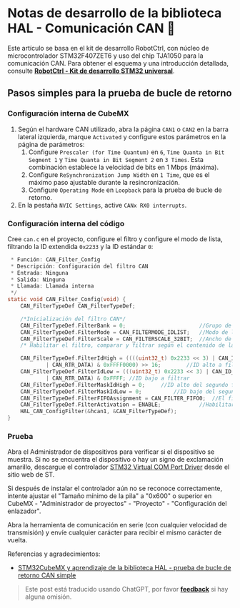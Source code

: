 # Notas de desarrollo de la biblioteca HAL - Comunicación CAN 🚧

Este artículo se basa en el kit de desarrollo RobotCtrl, con núcleo de microcontrolador STM32F407ZET6 y uso del chip TJA1050 para la comunicación CAN. Para obtener el esquema y una introducción detallada, consulte [**RobotCtrl - Kit de desarrollo STM32 universal**](https://wiki-power.com/es/RobotCtrl-STM32%E9%80%9A%E7%94%A8%E5%BC%80%E5%8F%91%E5%A5%97%E4%BB%B6).

## Pasos simples para la prueba de bucle de retorno

### Configuración interna de CubeMX

1. Según el hardware CAN utilizado, abra la página `CAN1` o `CAN2` en la barra lateral izquierda, marque `Activated` y configure estos parámetros en la página de parámetros:
   1. Configure `Prescaler (for Time Quantum)` en `6`, `Time Quanta in Bit Segment 1` y `Time Quanta in Bit Segment 2` en `3 Times`. Esta combinación establece la velocidad de bits en 1 Mbps (máxima).
   2. Configure `ReSynchronization Jump Width` en `1 Time`, que es el máximo paso ajustable durante la resincronización.
   3. Configure `Operating Mode` en `Loopback` para la prueba de bucle de retorno.
2. En la pestaña `NVIC Settings`, active `CANx RX0 interrupts`.

### Configuración interna del código

Cree `can.c` en el proyecto, configure el filtro y configure el modo de lista, filtrando la ID extendida `0x2233` y la ID estándar `0`:

```c title="can.c"/*
 * Función: CAN_Filter_Config
 * Descripción: Configuración del filtro CAN
 * Entrada: Ninguna
 * Salida: Ninguna
 * Llamada: Llamada interna
 */
static void CAN_Filter_Config(void) {
	CAN_FilterTypeDef CAN_FilterTypeDef;

	/*Inicialización del filtro CAN*/
	CAN_FilterTypeDef.FilterBank = 0;						//Grupo de filtro 0
	CAN_FilterTypeDef.FilterMode = CAN_FILTERMODE_IDLIST;	//Modo de lista de trabajo
	CAN_FilterTypeDef.FilterScale = CAN_FILTERSCALE_32BIT;	//Ancho de bits del filtro es un solo 32 bits.
	/* Habilitar el filtro, comparar y filtrar según el contenido de la bandera. Si la ID extendida no es la siguiente, se descarta. Si lo es, se almacenará en FIFO0. */

	CAN_FilterTypeDef.FilterIdHigh = ((((uint32_t) 0x2233 << 3) | CAN_ID_EXT
			| CAN_RTR_DATA) & 0xFFFF0000) >> 16;		//ID alto a filtrar
	CAN_FilterTypeDef.FilterIdLow = (((uint32_t) 0x2233 << 3) | CAN_ID_EXT
			| CAN_RTR_DATA) & 0xFFFF; //ID bajo a filtrar
	CAN_FilterTypeDef.FilterMaskIdHigh = 0;		//ID alto del segundo filtro
	CAN_FilterTypeDef.FilterMaskIdLow = 0;			//ID bajo del segundo filtro
	CAN_FilterTypeDef.FilterFIFOAssignment = CAN_FILTER_FIFO0;	//El filtro está asociado con FIFO0
	CAN_FilterTypeDef.FilterActivation = ENABLE;			//Habilitar el filtro
	HAL_CAN_ConfigFilter(&hcan1, &CAN_FilterTypeDef);
}
```

### Prueba

Abra el Administrador de dispositivos para verificar si el dispositivo se muestra. Si no se encuentra el dispositivo o hay un signo de exclamación amarillo, descargue el controlador [STM32 Virtual COM Port Driver](https://www.st.com/content/st_com/en/products/development-tools/software-development-tools/stm32-software-development-tools/stm32-utilities/stsw-stm32102.html) desde el sitio web de ST.

Si después de instalar el controlador aún no se reconoce correctamente, intente ajustar el "Tamaño mínimo de la pila" a "0x600" o superior en CubeMX - "Administrador de proyectos" - "Proyecto" - "Configuración del enlazador".

Abra la herramienta de comunicación en serie (con cualquier velocidad de transmisión) y envíe cualquier carácter para recibir el mismo carácter de vuelta.

Referencias y agradecimientos:

- [STM32CubeMX y aprendizaje de la biblioteca HAL - prueba de bucle de retorno CAN simple](https://blog.csdn.net/weixin_45209978/article/details/119850600)

> Este post está traducido usando ChatGPT, por favor [**feedback**](https://github.com/linyuxuanlin/Wiki_MkDocs/issues/new) si hay alguna omisión.